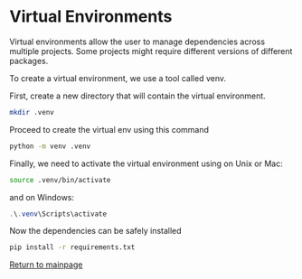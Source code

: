 # Virtual Environments

Virtual environments allow the user to manage dependencies across multiple projects. Some projects might require different versions of different packages.

To create a virtual environment, we use a tool called venv.

First, create a new directory that will contain the virtual environment.

```bash
mkdir .venv
```

Proceed to create the virtual env using this command

```bash
python -m venv .venv
```

Finally, we need to activate the virtual environment using on Unix or Mac:

```bash
source .venv/bin/activate
```

and on Windows:

```powershell
.\.venv\Scripts\activate
```

Now the dependencies can be safely installed

```bash
pip install -r requirements.txt
```

[Return to mainpage](../README.md)
